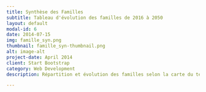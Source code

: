 ```yaml
---
title: Synthèse des Familles
subtitle: Tableau d'évolution des familles de 2016 à 2050
layout: default
modal-id: 6
date: 2014-07-15
img: famille_syn.png
thumbnail: famille_syn-thumbnail.png
alt: image-alt
project-date: April 2014
client: Start Bootstrap
category: Web Development
description: Répartition et évolution des familles selon la carte du tendre en fonction de leurs valeurs et de leurs pratiques. Le prénom représente le chef de famille.

---
```

